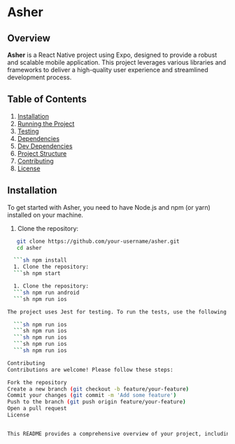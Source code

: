 # Asher

## Overview

**Asher** is a React Native project using Expo, designed to provide a robust and scalable mobile application. This project leverages various libraries and frameworks to deliver a high-quality user experience and streamlined development process.

## Table of Contents

1. [Installation](#installation)
2. [Running the Project](#running-the-project)
3. [Testing](#testing)
4. [Dependencies](#dependencies)
5. [Dev Dependencies](#dev-dependencies)
6. [Project Structure](#project-structure)
7. [Contributing](#contributing)
8. [License](#license)

## Installation

To get started with Asher, you need to have Node.js and npm (or yarn) installed on your machine. 

1. Clone the repository:
```sh
   git clone https://github.com/your-username/asher.git
   cd asher

  ```sh npm install
  1. Clone the repository:
  ```sh npm start

  1. Clone the repository:
  ```sh npm run android
  ```sh npm run ios

The project uses Jest for testing. To run the tests, use the following command:

  ```sh npm run ios
  ```sh npm run ios
  ```sh npm run ios
  ```sh npm run ios
  ```sh npm run ios

Contributing
Contributions are welcome! Please follow these steps:

Fork the repository
Create a new branch (git checkout -b feature/your-feature)
Commit your changes (git commit -m 'Add some feature')
Push to the branch (git push origin feature/your-feature)
Open a pull request
License


This README provides a comprehensive overview of your project, including installation instructions, commands for running and testing the project, details on dependencies, and guidelines for contributing.
